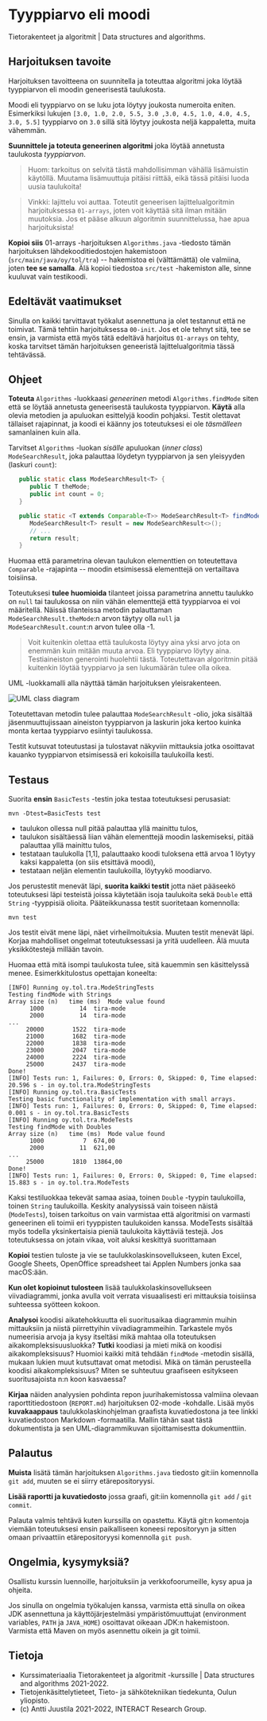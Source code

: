 # Tyyppiarvo eli moodi

Tietorakenteet ja algoritmit | Data structures and algorithms.

## Harjoituksen tavoite

Harjoituksen tavoitteena on suunnitella ja toteuttaa algoritmi joka löytää tyyppiarvon eli moodin geneerisestä taulukosta.

Moodi eli tyyppiarvo on se luku jota löytyy joukosta numeroita eniten. Esimerkiksi lukujen `[3.0, 1.0, 2.0, 5.5, 3.0 ,3.0, 4.5, 1.0, 4.0, 4.5, 3.0, 5.5]` tyyppiarvo on `3.0` sillä sitä löytyy joukosta neljä kappaletta, muita vähemmän.

**Suunnittele ja toteuta geneerinen algoritmi** joka löytää annetusta taulukosta *tyyppiarvon*. 

> Huom: tarkoitus on selvitä tästä mahdollisimman vähällä lisämuistin käytöllä. Muutama lisämuuttuja pitäisi riittää, eikä tässä pitäisi luoda uusia taulukoita!

> Vinkki: lajittelu voi auttaa. Toteutit geneerisen lajittelualgoritmin harjoituksessa `01-arrays`, joten voit käyttää sitä ilman mitään muutoksia. Jos et pääse alkuun algoritmin suunnittelussa, hae apua harjoituksista!

**Kopioi siis** 01-arrays -harjoituksen `Algorithms.java` -tiedosto tämän harjoituksen lähdekooditiedostojen hakemistoon (`src/main/java/oy/tol/tra`) -- hakemistoa ei (välttämättä) ole valmiina, joten **tee se samalla**. Älä kopioi tiedostoa `src/test` -hakemiston alle, sinne kuuluvat vain testikoodi.

## Edeltävät vaatimukset

Sinulla on kaikki tarvittavat työkalut asennettuna ja olet testannut että ne toimivat. Tämä tehtiin harjoituksessa `00-init`. Jos et ole tehnyt sitä, tee se ensin, ja varmista että myös tätä edeltävä harjoitus `01-arrays` on tehty, koska tarvitset tämän harjoituksen geneeristä lajittelualgoritmia tässä tehtävässä.

## Ohjeet

**Toteuta** `Algorithms` -luokkaasi *geneerinen* metodi `Algorithms.findMode` siten että se löytää annetusta geneerisestä taulukosta tyyppiarvon. **Käytä** alla olevia metodien ja apuluokan esittelyjä koodin pohjaksi. Testit olettavat tällaiset rajapinnat, ja koodi ei käänny jos toteutuksesi ei ole *täsmälleen* samanlainen kuin alla.

Tarvitset `Algorithms` -luokan *sisälle* apuluokan (*inner class*) `ModeSearchResult`, joka palauttaa löydetyn tyyppiarvon ja sen yleisyyden (laskuri `count`):

```Java
   public static class ModeSearchResult<T> {
      public T theMode;
      public int count = 0;
   }

   public static <T extends Comparable<T>> ModeSearchResult<T> findMode(T [] array) {
      ModeSearchResult<T> result = new ModeSearchResult<>();
      // ...      
      return result;
   }
```
Huomaa että parametrina olevan taulukon elementtien on toteutettava `Comparable` -rajapinta -- moodin etsimisessä elementtejä on vertailtava toisiinsa.

Toteutuksesi **tulee huomioida** tilanteet joissa parametrina annettu taulukko on `null` tai taulukossa on niin vähän elementtejä että tyyppiarvoa ei voi määritellä. Näissä tilanteissa metodin palauttaman `ModeSearchResult.theMode`:n arvon täytyy olla `null` ja `ModeSearchResult.count`:n arvon tulee olla -1.

> Voit kuitenkin olettaa että taulukosta löytyy aina yksi arvo jota on enemmän kuin mitään muuta arvoa. Eli tyyppiarvo löytyy aina. Testiaineiston generointi huolehtii tästä. Toteutettavan algoritmin pitää kuitenkin löytää tyyppiarvo ja sen lukumäärän tulee olla oikea.

UML -luokkamalli alla näyttää tämän harjoituksen yleisrakenteen.

![UML class diagram](classes.png)

Toteutettavan metodin tulee palauttaa `ModeSearchResult` -olio, joka sisältää jäsenmuuttujissaan aineiston tyyppiarvon ja laskurin joka kertoo kuinka monta kertaa tyyppiarvo esiintyi taulukossa.

Testit kutsuvat toteutustasi ja tulostavat näkyviin mittauksia jotka osoittavat kauanko tyyppiarvon etsimisessä eri kokoisilla taulukoilla kesti.

## Testaus

Suorita **ensin** `BasicTests` -testin joka testaa toteutuksesi perusasiat:

```console
mvn -Dtest=BasicTests test
```

* taulukon ollessa null pitää palauttaa yllä mainittu tulos,
* taulukon sisältäessä liian vähän elementtejä moodin laskemiseksi, pitää palauttaa yllä mainittu tulos,
* testataan taulukolla [1,1], palauttaako koodi tuloksena että arvoa 1 löytyy kaksi kappaletta (on siis etsittävä moodi),
* testataan neljän elementin taulukoilla, löytyykö moodiarvo.

Jos perustestit menevät läpi, **suorita kaikki testit** jotta näet pääseekö toteutuksesi läpi testeistä joissa käytetään isoja taulukoita sekä `Double` että `String` -tyyppisiä olioita. Pääteikkunassa testit suoritetaan komennolla:

```
mvn test
```

Jos testit eivät mene läpi, näet virheilmoituksia. Muuten testit menevät läpi. Korjaa mahdolliset ongelmat toteutuksessasi ja yritä uudelleen. Älä muuta yksikkötestejä millään tavoin.

Huomaa että mitä isompi taulukosta tulee, sitä kauemmin sen käsittelyssä menee. Esimerkkitulostus opettajan koneelta:

```console
[INFO] Running oy.tol.tra.ModeStringTests
Testing findMode with Strings
Array size (n)	 time (ms)	Mode value found
      1000	        14	tira-mode
      2000	        14	tira-mode
...
     20000	      1522	tira-mode
     21000	      1682	tira-mode
     22000	      1838	tira-mode
     23000	      2047	tira-mode
     24000	      2224	tira-mode
     25000	      2437	tira-mode
Done!
[INFO] Tests run: 1, Failures: 0, Errors: 0, Skipped: 0, Time elapsed: 20.596 s - in oy.tol.tra.ModeStringTests
[INFO] Running oy.tol.tra.BasicTests
Testing basic functionality of implementation with small arrays.
[INFO] Tests run: 1, Failures: 0, Errors: 0, Skipped: 0, Time elapsed: 0.001 s - in oy.tol.tra.BasicTests
[INFO] Running oy.tol.tra.ModeTests
Testing findMode with Doubles
Array size (n)	 time (ms)	Mode value found
      1000	         7	674,00
      2000	        11	621,00
...
     25000	      1810	13864,00
Done!
[INFO] Tests run: 1, Failures: 0, Errors: 0, Skipped: 0, Time elapsed: 15.883 s - in oy.tol.tra.ModeTests
```

Kaksi testiluokkaa tekevät samaa asiaa, toinen `Double` -tyypin taulukoilla, toinen `String` taulukoilla. Keskity analyysissä vain toiseen näistä (`ModeTests`), toisen tarkoitus on vain varmistaa että algoritmisi on varmasti geneerinen eli toimii eri tyyppisten taulukoiden kanssa. ModeTests sisältää myös todella yksinkertaisia pieniä taulukoita käyttäviä testejä. Jos toteutuksessa on jotain vikaa, voit aluksi keskittyä suorittamaan 

**Kopioi** testien tuloste ja vie se taulukkolaskinsovellukseen, kuten Excel, Google Sheets, OpenOffice spreadsheet tai Applen Numbers jonka saa macOS:ään.

**Kun olet kopioinut tulosteen** lisää taulukkolaskinsovellukseen viivadiagrammi, jonka avulla voit verrata visuaalisesti eri mittauksia toisiinsa suhteessa syötteen kokoon.

**Analysoi** koodisi aikatehokkuutta eli suoritusaikaa diagrammin muihin mittauksiin ja niistä piirrettyihin viivadiagrammeihin. Tarkastele myös numeerisia arvoja ja kysy itseltäsi mikä mahtaa olla toteutuksen aikakompleksisuusluokka? **Tutki** koodiasi ja mieti mikä on koodisi aikakompleksisuus? Huomioi kaikki mitä tehdään `findMode` -metodin sisällä, mukaan lukien muut kutsuttavat omat metodisi. Mikä on tämän perusteella koodisi aikakompleksisuus? Miten se suhteutuu graafiseen esitykseen suoritusajoista n:n koon kasvaessa?

**Kirjaa** näiden analyysien pohdinta repon juurihakemistossa valmiina olevaan raporttitiedostoon (`REPORT.md`) harjoituksen 02-mode -kohdalle. Lisää myös **kuvakaappaus** taulukkolaskinohjelman graafista kuvatiedostona ja tee linkki kuvatiedostoon Markdown -formaatilla. Mallin tähän saat tästä dokumentista ja sen UML-diagrammikuvan sijoittamisestta dokumenttiin.

## Palautus

**Muista** lisätä tämän harjoituksen `Algorithms.java` tiedosto git:iin komennolla `git add`, muuten se ei siirry etärepositoryysi.

**Lisää raportti ja kuvatiedosto** jossa graafi, git:iin komennolla `git add` / `git commit`. 

Palauta valmis tehtävä kuten kurssilla on opastettu. Käytä git:n komentoja viemään toteutuksesi ensin paikalliseen koneesi repositoryyn ja sitten omaan privaattiin etärepositoryysi komennolla `git push`.

## Ongelmia, kysymyksiä?

Osallistu kurssin luennoille, harjoituksiin ja verkkofoorumeille, kysy apua ja ohjeita.

Jos sinulla on ongelmia työkalujen kanssa, varmista että sinulla on oikea JDK asennettuna ja käyttöjärjestelmäsi ympäristömuuttujat (environment variables, `PATH` ja `JAVA_HOME`) osoittavat oikeaan JDK:n hakemistoon. Varmista että Maven on myös asennettu oikein ja git toimii.

## Tietoja

* Kurssimateriaalia Tietorakenteet ja algoritmit -kurssille | Data structures and algorithms 2021-2022.
* Tietojenkäsittelytieteet, Tieto- ja sähkötekniikan tiedekunta, Oulun yliopisto.
* (c) Antti Juustila 2021-2022, INTERACT Research Group.
